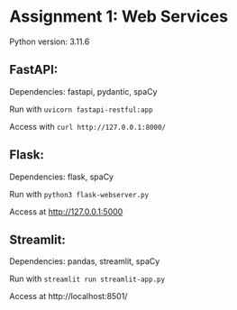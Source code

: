 # Assignment 1: Web Services

Python version: 3.11.6

## FastAPI:
Dependencies: fastapi, pydantic, spaCy

Run with `uvicorn fastapi-restful:app`

Access with `curl http://127.0.0.1:8000/`

## Flask:
Dependencies: flask, spaCy

Run with `python3 flask-webserver.py`

Access at http://127.0.0.1:5000

## Streamlit:
Dependencies: pandas, streamlit, spaCy

Run with `streamlit run streamlit-app.py`

Access at http://localhost:8501/